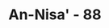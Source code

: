 ---
title: "An-Nisa' - 88"
no: 88
arabic_no: ٨٨
ayah: ۞ فَمَا لَكُمْ فِى الْمُنٰفِقِيْنَ فِئَتَيْنِ وَاللّٰهُ اَرْكَسَهُمْ بِمَا كَسَبُوْا ۗ اَتُرِيْدُوْنَ اَنْ تَهْدُوْا مَنْ اَضَلَّ اللّٰهُ ۗوَمَنْ يُّضْلِلِ اللّٰهُ فَلَنْ تَجِدَ لَهٗ سَبِيْلًا 
translation: "Maka mengapa kamu (terpecah) menjadi dua golongan dalam (menghadapi) orang-orang munafik, padahal Allah telah mengembalikan mereka (kepada kekafiran), disebabkan usaha mereka sendiri? Apakah kamu bermaksud memberi petunjuk kepada orang yang telah dibiarkan sesat oleh Allah? Barangsiapa dibiarkan sesat oleh Allah, kamu tidak akan mendapatkan jalan (untuk memberi petunjuk) baginya."
tafsir: "Ayat ini menyingkap suatu kenyataan yang terjadi pada masa Rasulullah saw, bahwa ada segolongan kaum munafik yang selalu bermuka dua terhadap Rasulullah dan kaum Muslimin dalam menghadapi peperangan. Mereka pura-pura membantu dan menyokong Rasulullah saw dan kaum Muslimin, padahal yang sebenarnya mereka enggan memberikan bantuan, bahkan mereka dengan sembunyi-sembunyi membantu musuh Muslimin.\n\nDalam menghadapi orang-orang munafik ini, ternyata kaum Muslimin terpecah menjadi dua golongan. Golongan pertama berpendapat bahwa kaum munafik itu harus ditindak dan dibasmi; sedang golongan kedua ingin membela mereka, karena mereka dianggap penolong kaum Muslimin.\n\nSikap kaum Muslimin dikoreksi, mengapa mereka terpecah belah dan tidak bersatu padu menghadapi kaum munafik. Disebutkan bahwa orang-orang munafik itu sebagai \"orang-orang yang telah dibalikkannya kepada kekafiran\" karena tindak-tanduk mereka sendiri, dan sebagai \"orang-orang yang telah disesatkannya\" dengan arti: mereka telah menjadi sesat karena keingkaran dan tidak mengindahkan lagi petunjuk-petunjuk Allah.\n\nDengan nada bertanya ayat ini melarang kaum Muslimin untuk mencoba memberi petunjuk kepada orang-orang yang telah disesatkan-Nya. Allah berfirman, \"Apakah kamu berusaha untuk memberi petunjuk kepada orang-orang yang telah disesatkan Allah?\"\n\nPada akhir ayat ini ditegaskan bahwa tidak ada jalan bagi kaum Muslimin dan bagi siapa pun, untuk memberikan petunjuk kepada orang-orang yang telah disesatkan Allah, karena keingkaran dan kefasikan mereka. Dari ayat ini dapat diambil pengertian bahwa kaum Muslimin tidak boleh ragu dalam menghadapi orang munafik. Perintah Allah untuk berperang dan membela agama harus dilaksanakan, dan semua penghalang haruslah disingkirkan. Kaum Muslimin harus bersatu padu dalam sikap dan perbuatannya untuk menghadapi golongan munafik serta musuh-musuh Islam yang lain."
---